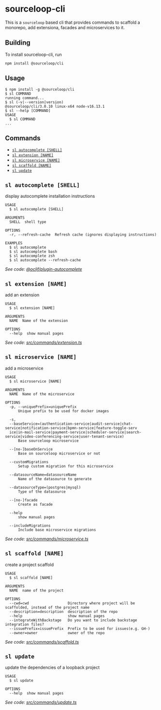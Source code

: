 # sourceloop-cli

This is a `sourceloop` based cli that provides commands to scaffold a monorepo, add extensiona, facades and microservices to it.

## Building

To install sourceloop-cli, run

```shell
npm install @sourceloop/cli
```

## Usage

<!-- usage -->
```sh-session
$ npm install -g @sourceloop/cli
$ sl COMMAND
running command...
$ sl (-v|--version|version)
@sourceloop/cli/3.0.10 linux-x64 node-v16.13.1
$ sl --help [COMMAND]
USAGE
  $ sl COMMAND
...
```
<!-- usagestop -->

## Commands

<!-- commands -->
* [`sl autocomplete [SHELL]`](#sl-autocomplete-shell)
* [`sl extension [NAME]`](#sl-extension-name)
* [`sl microservice [NAME]`](#sl-microservice-name)
* [`sl scaffold [NAME]`](#sl-scaffold-name)
* [`sl update`](#sl-update)

## `sl autocomplete [SHELL]`

display autocomplete installation instructions

```
USAGE
  $ sl autocomplete [SHELL]

ARGUMENTS
  SHELL  shell type

OPTIONS
  -r, --refresh-cache  Refresh cache (ignores displaying instructions)

EXAMPLES
  $ sl autocomplete
  $ sl autocomplete bash
  $ sl autocomplete zsh
  $ sl autocomplete --refresh-cache
```

_See code: [@oclif/plugin-autocomplete](https://github.com/oclif/plugin-autocomplete/blob/v1.3.10/src/commands/autocomplete/index.ts)_

## `sl extension [NAME]`

add an extension

```
USAGE
  $ sl extension [NAME]

ARGUMENTS
  NAME  Name of the extension

OPTIONS
  --help  show manual pages
```

_See code: [src/commands/extension.ts](https://github.com/sourcefuse/loopback4-microservice-catalog/blob/v3.0.10/src/commands/extension.ts)_

## `sl microservice [NAME]`

add a microservice

```
USAGE
  $ sl microservice [NAME]

ARGUMENTS
  NAME  Name of the microservice

OPTIONS
  -p, --uniquePrefix=uniquePrefix
      Unique prefix to be used for docker images

  -s,
  --baseService=(authentication-service|audit-service|chat-service|notification-service|bpmn-service|feature-toggle-serv
  ice|in-mail-service|payment-service|scheduler-service|search-service|video-conferencing-service|user-tenant-service)
      Base sourceloop microservice

  --[no-]baseOnService
      Base on sourceloop microservice or not

  --customMigrations
      Setup custom migration for this microservice

  --datasourceName=datasourceName
      Name of the datasource to generate

  --datasourceType=(postgres|mysql)
      Type of the datasource

  --[no-]facade
      Create as facade

  --help
      show manual pages

  --includeMigrations
      Include base microservice migrations
```

_See code: [src/commands/microservice.ts](https://github.com/sourcefuse/loopback4-microservice-catalog/blob/v3.0.10/src/commands/microservice.ts)_

## `sl scaffold [NAME]`

create a project scaffold

```
USAGE
  $ sl scaffold [NAME]

ARGUMENTS
  NAME  name of the project

OPTIONS
  --cwd=cwd                  Directory where project will be scaffolded, instead of the project name
  --description=description  description of the repo
  --help                     show manual pages
  --integrateWithBackstage   Do you want to include backstage integration files?
  --issuePrefix=issuePrefix  Prefix to be used for issues(e.g. GH-)
  --owner=owner              owner of the repo
```

_See code: [src/commands/scaffold.ts](https://github.com/sourcefuse/loopback4-microservice-catalog/blob/v3.0.10/src/commands/scaffold.ts)_

## `sl update`

update the dependencies of a loopback project

```
USAGE
  $ sl update

OPTIONS
  --help  show manual pages
```

_See code: [src/commands/update.ts](https://github.com/sourcefuse/loopback4-microservice-catalog/blob/v3.0.10/src/commands/update.ts)_
<!-- commandsstop -->
